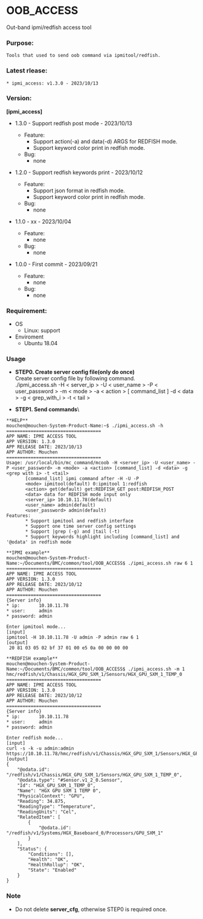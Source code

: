 # OOB_ACCESS
Out-band ipmi/redfish access tool

### Purpose:
    Tools that used to send oob command via ipmitool/redfish.

### Latest rlease:
    * ipmi_access: v1.3.0 - 2023/10/13

### Version:
**[ipmi_access]**
- 1.3.0 - Support redfish post mode - 2023/10/13
  - Feature:
    - Support action(-a) and data(-d) ARGS for REDFISH mode.
    - Support keyword color print in redfish mode.
  - Bug:
  	- none

- 1.2.0 - Support redfish keywords print - 2023/10/12
  - Feature:
    - Support json format in redfish mode.
    - Support keyword color print in redfish mode.
  - Bug:
  	- none

- 1.1.0 - xx - 2023/10/04
  - Feature:
  	- none
  - Bug:
  	- none
 
- 1.0.0 - First commit - 2023/09/21
  - Feature:
  	- none 
  - Bug:
  	- none

### Requirement:
- OS
  - Linux: support
- Enviroment
  - Ubuntu 18.04

### Usage
  - **STEP0. Create server config file(only do once)**\
  Create server config file by following command.\
  ./ipmi_access.sh -H < server_ip > -U < user_name > -P < user_password > -m < mode > -a < action > [ command_list ] -d < data > -g < grep_with_i > -t < tail >
  
  - **STEP1. Send commands**\
```
**HELP**
mouchen@mouchen-System-Product-Name:~$ ./ipmi_access.sh -h
===================================
APP NAME: IPMI ACCESS TOOL
APP VERSION: 1.3.0
APP RELEASE DATE: 2023/10/13
APP AUTHOR: Mouchen
===================================
Usage: /usr/local/bin/mc_command/mcoob -H <server_ip> -U <user_name> -P <user_password> -m <mode> -a <action> [command_list] -d <data> -g <grep with i> -t <tail>
       [command_list] ipmi command after -H -U -P
       <mode> ipmitool(default) 0:ipmitool 1:redfish
       <action> get(default) get:REDFISH_GET post:REDFISH_POST
       <data> data for REDFISH mode input only
       <server_ip> 10.10.11.78(default)
       <user_name> admin(default)
       <user_password> admin(default)
Features:
       * Support ipmitool and redfish interface
       * Support one time server config settings
       * Support |grep (-g) and |tail (-t)
       * Support keywords highlight including [command_list] and '@odata' in redfish mode

**IPMI example**
mouchen@mouchen-System-Product-Name:~/Documents/BMC/common/tool/OOB_ACCESS$ ./ipmi_access.sh raw 6 1
===================================
APP NAME: IPMI ACCESS TOOL
APP VERSION: 1.3.0
APP RELEASE DATE: 2023/10/12
APP AUTHOR: Mouchen
===================================
{Server info}
* ip:       10.10.11.78
* user:     admin
* password: admin

Enter ipmitool mode...
[input]
ipmitool -H 10.10.11.78 -U admin -P admin raw 6 1
[output]
 20 81 03 05 02 bf 37 01 00 e5 0a 00 00 00 00

**REDFISH example**
mouchen@mouchen-System-Product-Name:~/Documents/BMC/common/tool/OOB_ACCESS$ ./ipmi_access.sh -m 1 hmc/redfish/v1/Chassis/HGX_GPU_SXM_1/Sensors/HGX_GPU_SXM_1_TEMP_0
===================================
APP NAME: IPMI ACCESS TOOL
APP VERSION: 1.3.0
APP RELEASE DATE: 2023/10/12
APP AUTHOR: Mouchen
===================================
{Server info}
* ip:       10.10.11.78
* user:     admin
* password: admin

Enter redfish mode...
[input]
curl -s -k -u admin:admin https://10.10.11.78/hmc/redfish/v1/Chassis/HGX_GPU_SXM_1/Sensors/HGX_GPU_SXM_1_TEMP_0
[output]
{
    "@odata.id": "/redfish/v1/Chassis/HGX_GPU_SXM_1/Sensors/HGX_GPU_SXM_1_TEMP_0",
    "@odata.type": "#Sensor.v1_2_0.Sensor",
    "Id": "HGX_GPU_SXM_1_TEMP_0",
    "Name": "HGX GPU SXM 1 TEMP 0",
    "PhysicalContext": "GPU",
    "Reading": 34.875,
    "ReadingType": "Temperature",
    "ReadingUnits": "Cel",
    "RelatedItem": [
        {
            "@odata.id": "/redfish/v1/Systems/HGX_Baseboard_0/Processors/GPU_SXM_1"
        }
    ],
    "Status": {
        "Conditions": [],
        "Health": "OK",
        "HealthRollup": "OK",
        "State": "Enabled"
    }
}
```

### Note
- Do not delete **server_cfg**, otherwise STEP0 is required once.
